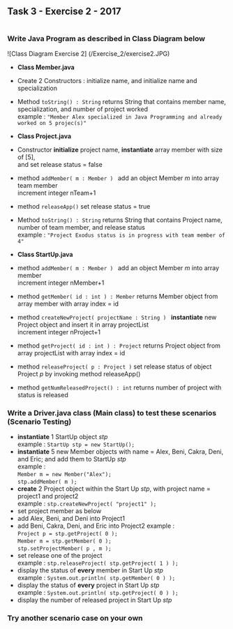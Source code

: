 ## Task 3 - Exercise 2 - 2017
# 

### Write Java Program as described in Class Diagram below<br>
![Class Diagram Exercise 2] (/Exercise_2/exercise2.JPG) <br>

* **Class Member.java**
 * Create 2 Constructors : initialize name, and initialize name and specialization
 * Method ```toString() : String``` 
    returns String that contains member name, specialization, and number of project worked <br>
    example : ```"Member Alex specialized in Java Programming and already worked on 5 projec(s)"``` <br>
   
* **Class Project.java**
 * Constructor **initialize** project name, **instantiate** array member with size of [5],<br> and set release status = false
 * method ```addMember( m : Member ) ``` 
    add an object Member _m_ into array team member<br>
	increment integer nTeam+1
 * method ```releaseApp()``` 
    set release status = true
 * Method ```toString() : String``` 
    returns String that contains Project name, number of team member, and release status<br>
    example : ```"Project Exodus status is in progress with team member of 4"``` <br>
	
* **Class StartUp.java**
 * method ```addMember( m : Member ) ``` 
    add an object Member _m_ into array member<br>
	increment integer nMember+1
 * method ```getMember( id : int ) : Member``` 
    returns Member object from array member with array index = id
 * method ```createNewProject( projectName : String ) ``` 
    **instantiate** new Project object and insert it in array projectList<br>
	increment integer nProject+1
 * method ```getProject( id : int ) : Project``` 
    returns Project object from array projectList with array index = id
 * method ```releaseProject( p : Project )```
	set release status of object Project _p_ by invoking method releaseApp()
 * method ```getNumReleasedProject() : int```
	returns number of project with status is released

### Write a Driver.java class (**Main class**) to test these scenarios<br> (**Scenario Testing**)
* **instantiate** 1 StartUp object _stp_<br>
	example : ```StartUp stp = new StartUp(); ```
* **instantiate** 5 new Member objects with name = Alex, Beni, Cakra, Deni, and Eric; and add them to StartUp _stp_<br>
	example : <br>
		```Member m = new Member("Alex");```<br>
		```stp.addMember( m );```
* **create** 2 Project object within the Start Up _stp_, with project name = project1 and project2<br>
	example : ```stp.createNewProject( "project1" ); ```
* set project member as below
 * add Alex, Beni, and Deni into Project1
 * add Beni, Cakra, Deni, and Eric into Project2
	example : <br>
		```Project p = stp.getProject( 0 ); ```<br>
		```Member m = stp.getMember( 0 );```<br>
		```stp.setProjectMember( p , m );```<br>
* set release one of the project<br>
	example : ```stp.releaseProject( stp.getProject( 1 ) ); ```
* display the status of **every** member in Start Up _stp_<br>
	example : ```System.out.println( stp.getMember( 0 ) );```
* display the status of **every** project in Start Up _stp_<br>
	example : ```System.out.println( stp.getProject( 0 ) );```
* display the number of released project in Start Up _stp_<br>

### Try another scenario case on your own
